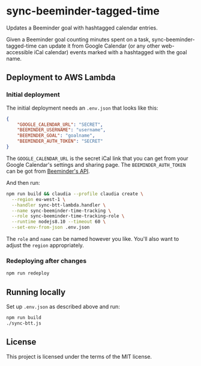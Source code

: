 # sync-beeminder-tagged-time

Updates a Beeminder goal with hashtagged calendar entries.

Given a Beeminder goal counting minutes spent on a task, sync-beeminder-tagged-time can update it from Google Calendar (or any other web-accessible iCal calendar) events marked with a hashtagged with the goal name.

## Deployment to AWS Lambda

### Initial deployment


The initial deployment needs an `.env.json` that looks like this:

```json
{
    "GOOGLE_CALENDAR_URL": "SECRET",
    "BEEMINDER_USERNAME": "username",
    "BEEMINDER_GOAL": "goalname",
    "BEEMINDER_AUTH_TOKEN": "SECRET"
}
```

The `GOOGLE_CALENDAR_URL` is the secret iCal link that you can get from your Google Calendar's settings and sharing page. The `BEEMINDER_AUTH_TOKEN` can be got from [Beeminder's API](http://api.beeminder.com/#personal-authentication-token).

And then run:

```bash
npm run build && claudia --profile claudia create \
  --region eu-west-1 \
  --handler sync-btt-lambda.handler \
  --name sync-beeminder-time-tracking \
  --role sync-beeminder-time-tracking-role \
  --runtime nodejs8.10 --timeout 60 \
  --set-env-from-json .env.json
```

The `role` and `name` can be named however you like. You'll also want to adjust the `region` appropriately.

### Redeploying after changes

```bash
npm run redeploy
```

## Running locally

Set up `.env.json` as described above and run:

```bash
npm run build
./sync-btt.js
```

## License

This project is licensed under the terms of the MIT license.
